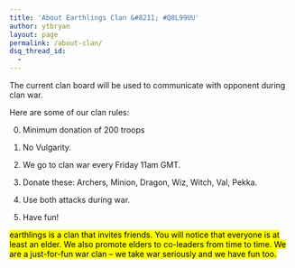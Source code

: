 ```yaml
---
title: 'About Earthlings Clan &#8211; #Q8L99UU'
author: ytbryan
layout: page
permalink: /about-clan/
dsq_thread_id:
  -
---
```

The current clan board will be used to communicate with opponent during clan war.

Here are some of our clan rules:

0. Minimum donation of 200 troops

1. No Vulgarity.

2. We go to clan war every Friday 11am GMT.

3. Donate these: Archers, Minion, Dragon, Wiz, Witch, Val, Pekka.

4. Use both attacks during war.

5. Have fun!

<mark>earthlings is a clan that invites friends. You will notice that everyone is at least an elder. We also promote elders to co-leaders from time to time. We are a just-for-fun war clan &#8211; we take war seriously and we have fun too.</mark>
